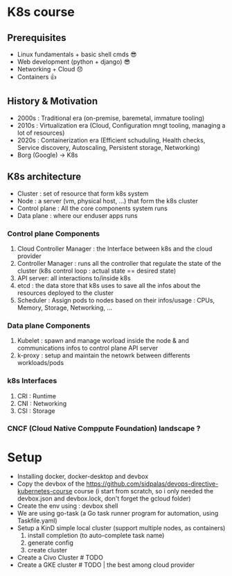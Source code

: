 # K8s course

## Prerequisites
- Linux fundamentals + basic shell cmds 😎
- Web development (python + django) 😎
- Networking + Cloud 😞
- Containers 👍

## History & Motivation
- 2000s : Traditional era (on-premise, baremetal, immature tooling)
- 2010s : Virtualization era (Cloud, Configuration mngt tooling, managing a lot of resources)
- 2020s : Containerization era (Efficient schuduling, Health checks, Service discovery, Autoscaling, Persistent storage, Networking)
- Borg (Google) -> K8s

## K8s architecture
- Cluster : set of resource that form k8s system
- Node : a server (vm, physical host, ...) that form the k8s cluster
- Control plane : All the core components system runs
- Data plane : where our enduser apps runs

### Control plane Components
1. Cloud Controller Manager : the Interface between k8s and the cloud provider
2. Controller Manager : runs all the controller that regulate the state of the cluster (k8s control loop : actual state == desired state)
3. API server: all interactions to/inside k8s
4. etcd : the data store that k8s uses to save all the infos about the resources deployed to the cluster
5. Scheduler : Assign pods to nodes based on their infos/usage : CPUs, Memory, Storage, Networking, ...

### Data plane Components
1. Kubelet : spawn and manage worload inside the node & and communications infos to control plane API server
2. k-proxy : setup and maintain the netowrk between differents workloads/pods

### k8s Interfaces
1. CRI : Runtime
2. CNI : Networking
3. CSI : Storage

### CNCF (Cloud Native Comppute Foundation) landscape ?

# Setup
- Installing docker, docker-desktop and devbox
- Copy the devbox of the https://github.com/sidpalas/devops-directive-kubernetes-course course (i start from scratch, so i only needed the devbox.json and devbox.lock, don't forget the gcloud folder)
- Create the env using : devbox shell
- We are using go-task (a Go task runner program for automation, using Taskfile.yaml)
- Setup a KinD simple local cluster (support multiple nodes, as containers)
    1. install completion (to auto-complete task name)
    2. generate config
    3. create cluster
- Create a Civo Cluster # TODO
- Create a GKE cluster  # TODO | the best among cloud provider

# 